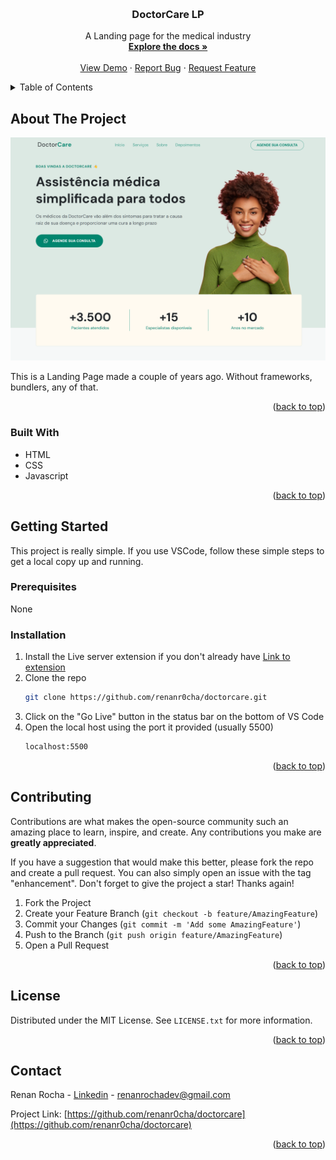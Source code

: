 <!-- Improved compatibility of back to top link: See: https://github.com/othneildrew/Best-README-Template/pull/73 -->
<a id="readme-top"></a>
<!--
*** Thanks for checking out the Best-README-Template. If you have a suggestion
*** that would make this better, please fork the repo and create a pull request
*** or simply open an issue with the tag "enhancement".
*** Don't forget to give the project a star!
*** Thanks again! Now go create something AMAZING! :D
-->



<!-- PROJECT LOGO -->
<br />
<div align="center">

<h3 align="center">DoctorCare LP</h3>

  <p align="center">
    A Landing page for the medical industry
    <br />
    <a href="https://github.com/renanr0cha/doctorcare"><strong>Explore the docs »</strong></a>
    <br />
    <br />
    <a href="https://renanr0cha.github.io/doctorcare/">View Demo</a>
    ·
    <a href="https://github.com/renanr0cha/doctorcare/issues/new?labels=bug&template=bug-report---.md">Report Bug</a>
    ·
    <a href="https://github.com/renanr0cha/doctorcare/issues/new?labels=enhancement&template=feature-request---.md">Request Feature</a>
  </p>
</div>



<!-- TABLE OF CONTENTS -->
<details>
  <summary>Table of Contents</summary>
  <ol>
    <li>
      <a href="#about-the-project">About The Project</a>
      <ul>
        <li><a href="#built-with">Built With</a></li>
      </ul>
    </li>
    <li>
      <a href="#getting-started">Getting Started</a>
      <ul>
        <li><a href="#prerequisites">Prerequisites</a></li>
        <li><a href="#installation">Installation</a></li>
      </ul>
    </li>
    <li><a href="#usage">Usage</a></li>
    <li><a href="#roadmap">Roadmap</a></li>
    <li><a href="#contributing">Contributing</a></li>
    <li><a href="#license">License</a></li>
    <li><a href="#contact">Contact</a></li>
    <li><a href="#acknowledgments">Acknowledgments</a></li>
  </ol>
</details>



<!-- ABOUT THE PROJECT -->
## About The Project

[![Product Name Screen Shot][product-screenshot]](https://renanr0cha.github.io/doctorcare/)

This is a Landing Page made a couple of years ago. Without frameworks, bundlers, any of that.
<p align="right">(<a href="#readme-top">back to top</a>)</p>


### Built With

* HTML
* CSS
* Javascript

<p align="right">(<a href="#readme-top">back to top</a>)</p>



<!-- GETTING STARTED -->
## Getting Started

This project is really simple. If you use VSCode, follow these simple steps to get a local copy up and running.

### Prerequisites

None

### Installation

1. Install the Live server extension if you don't already have [Link to extension](https://marketplace.visualstudio.com/items?itemName=ritwickdey.LiveServer)
2. Clone the repo
   ```sh
   git clone https://github.com/renanr0cha/doctorcare.git
   ```
3. Click on the "Go Live" button in the status bar on the bottom of VS Code
4. Open the local host using the port it provided (usually 5500)
   ```sh
   localhost:5500
   ```

<p align="right">(<a href="#readme-top">back to top</a>)</p>


<!-- CONTRIBUTING -->
## Contributing

Contributions are what makes the open-source community such an amazing place to learn, inspire, and create. Any contributions you make are **greatly appreciated**.

If you have a suggestion that would make this better, please fork the repo and create a pull request. You can also simply open an issue with the tag "enhancement".
Don't forget to give the project a star! Thanks again!

1. Fork the Project
2. Create your Feature Branch (`git checkout -b feature/AmazingFeature`)
3. Commit your Changes (`git commit -m 'Add some AmazingFeature'`)
4. Push to the Branch (`git push origin feature/AmazingFeature`)
5. Open a Pull Request

<p align="right">(<a href="#readme-top">back to top</a>)</p>



<!-- LICENSE -->
## License

Distributed under the MIT License. See `LICENSE.txt` for more information.

<p align="right">(<a href="#readme-top">back to top</a>)</p>



<!-- CONTACT -->
## Contact

Renan Rocha - [Linkedin](https://www.linkedin.com/in/renanr0cha/) - renanrochadev@gmail.com

Project Link: [https://github.com/renanr0cha/doctorcare](https://github.com/renanr0cha/doctorcare)

<p align="right">(<a href="#readme-top">back to top</a>)</p>


<!-- MARKDOWN LINKS & IMAGES -->
<!-- https://www.markdownguide.org/basic-syntax/#reference-style-links -->
[contributors-shield]: https://img.shields.io/github/contributors/renanr0cha/doctorcare.svg?style=for-the-badge
[contributors-url]: https://github.com/renanr0cha/doctorcare/graphs/contributors
[forks-shield]: https://img.shields.io/github/forks/renanr0cha/doctorcare.svg?style=for-the-badge
[forks-url]: https://github.com/renanr0cha/doctorcare/network/members
[stars-shield]: https://img.shields.io/github/stars/renanr0cha/doctorcare.svg?style=for-the-badge
[stars-url]: https://github.com/renanr0cha/doctorcare/stargazers
[issues-shield]: https://img.shields.io/github/issues/renanr0cha/doctorcare.svg?style=for-the-badge
[issues-url]: https://github.com/renanr0cha/doctorcare/issues
[license-shield]: https://img.shields.io/github/license/renanr0cha/doctorcare.svg?style=for-the-badge
[license-url]: https://github.com/renanr0cha/doctorcare/blob/master/LICENSE.txt
[linkedin-shield]: https://img.shields.io/badge/-LinkedIn-black.svg?style=for-the-badge&logo=linkedin&colorB=555
[linkedin-url]: https://linkedin.com/in/renanr0cha
[product-screenshot]: screenshot.png
[Next.js]: https://img.shields.io/badge/next.js-000000?style=for-the-badge&logo=nextdotjs&logoColor=white
[Next-url]: https://nextjs.org/
[React.js]: https://img.shields.io/badge/React-20232A?style=for-the-badge&logo=react&logoColor=61DAFB
[React-url]: https://reactjs.org/
[Vue.js]: https://img.shields.io/badge/Vue.js-35495E?style=for-the-badge&logo=vuedotjs&logoColor=4FC08D
[Vue-url]: https://vuejs.org/
[Angular.io]: https://img.shields.io/badge/Angular-DD0031?style=for-the-badge&logo=angular&logoColor=white
[Angular-url]: https://angular.io/
[Svelte.dev]: https://img.shields.io/badge/Svelte-4A4A55?style=for-the-badge&logo=svelte&logoColor=FF3E00
[Svelte-url]: https://svelte.dev/
[Laravel.com]: https://img.shields.io/badge/Laravel-FF2D20?style=for-the-badge&logo=laravel&logoColor=white
[Laravel-url]: https://laravel.com
[Bootstrap.com]: https://img.shields.io/badge/Bootstrap-563D7C?style=for-the-badge&logo=bootstrap&logoColor=white
[Bootstrap-url]: https://getbootstrap.com
[JQuery.com]: https://img.shields.io/badge/jQuery-0769AD?style=for-the-badge&logo=jquery&logoColor=white
[JQuery-url]: https://jquery.com 
